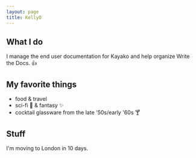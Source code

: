 ```yaml
---
layout: page
title: KellyO
---
```


## What I do

I manage the end user documentation for Kayako and help organize Write the Docs. :thumbsup:

## My favorite things

* food & travel
* sci-fi :milky_way: & fantasy :sparkles:
* cocktail glassware from the late '50s/early '60s :cocktail:

## Stuff

I'm moving to London in 10 days.
